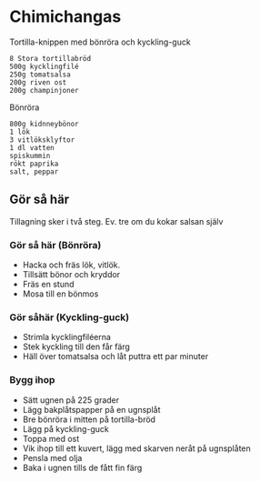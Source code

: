 # Chimichangas
Tortilla-knippen med bönröra och kyckling-guck
```
8 Stora tortillabröd
500g kycklingfilé
250g tomatsalsa
200g riven ost
200g champinjoner
```
Bönröra
```
800g kidnneybönor
1 lök
3 vitlöksklyftor
1 dl vatten
spiskummin
rökt paprika
salt, peppar
```
## Gör så här
Tillagning sker i två steg. Ev. tre om du kokar salsan själv
### Gör så här (Bönröra)
* Hacka och fräs lök, vitlök.
* Tillsätt bönor och kryddor
* Fräs en stund
* Mosa till en bönmos

### Gör såhär (Kyckling-guck)
* Strimla kycklingfiléerna
* Stek kyckling till den får färg
* Häll över tomatsalsa och låt puttra ett par minuter

### Bygg ihop
* Sätt ugnen på 225 grader
* Lägg bakplåtspapper på en ugnsplåt
* Bre bönröra i mitten på tortilla-bröd
* Lägg på kyckling-guck
* Toppa med ost
* Vik ihop till ett kuvert, lägg med skarven neråt på ugnsplåten
* Pensla med olja
* Baka i ugnen tills de fått fin färg
